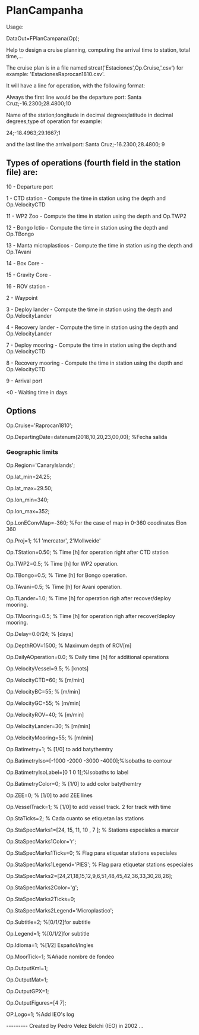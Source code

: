 # PlanCampanha

Usage:

DataOut=FPlanCampana(Op); 

Help to design a cruise planning, computing the arrival time to station, total time,...

The cruise plan is in a file named strcat('Estaciones',Op.Cruise,'.csv') for example: 'EstacionesRaprocan1810.csv'.

It will have a line for operation, with the following format:

Always the first line would be the departure port: 
Santa Cruz;-16.2300;28.4800;10

Name of the station;longitude in decimal degrees;latitude in decimal degrees;type of operation
for example:

24;-18.4963;29.1667;1

and the last line the arrival port:
Santa Cruz;-16.2300;28.4800; 9

## Types of operations (fourth field in the station file) are:

10 - Departure port

 1 - CTD station       - Compute the time in station using the depth and Op.VelocityCTD

11 - WP2 Zoo           - Compute the time in station using the depth and Op.TWP2

12 - Bongo Ictio       - Compute the time in station using the depth and Op.TBongo

13 - Manta microplasticos - Compute the time in station using the depth and Op.TAvani

14 - Box Core          -

15 - Gravity Core      -

16 - ROV station       -

 2 - Waypoint

 3 - Deploy lander     - Compute the time in station using the depth and Op.VelocityLander

 4 - Recovery lander   - Compute the time in station using the depth and Op.VelocityLander

 7 - Deploy mooring    - Compute the time in station using the depth and Op.VelocityCTD

 8 - Recovery mooring  - Compute the time in station using the depth and Op.VelocityCTD

 9 - Arrival port

 <0 - Waiting time in days

## Options

Op.Cruise='Raprocan1810';

Op.DepartingDate=datenum(2018,10,20,23,00,00); %Fecha salida

### Geographic limits 

Op.Region='CanaryIslands'; 

Op.lat_min=24.25;

Op.lat_max=29.50;

Op.lon_min=340;

Op.lon_max=352;

Op.LonEConvMap=-360;        %For the case of map in 0-360 coodinates Elon 360

Op.Proj=1;                  %1 'mercator', 2'Mollweide'

Op.TStation=0.50;         % Time [h] for operation right after CTD station

Op.TWP2=0.5;              % Time [h] for WP2 operation.

Op.TBongo=0.5;            % Time [h] for Bongo operation.

Op.TAvani=0.5;            % Time [h] for Avani operation.

Op.TLander=1.0;           % Time [h] for operation righ after recover/deploy mooring.

Op.TMooring=0.5;          % Time [h] for operation righ after recover/deploy mooring.

Op.Delay=0.0/24;          % [days]

Op.DepthROV=1500;         % Maximum depth of ROV[m]

Op.DailyAOperation=0.0;   % Daily time [h] for additional operations

Op.VelocityVessel=9.5;    % [knots]

Op.VelocityCTD=60;        % [m/min]

Op.VelocityBC=55;         % [m/min]

Op.VelocityGC=55;         % [m/min]

Op.VelocityROV=40;        % [m/min]

Op.VelocityLander=30;     % [m/min]

Op.VelocityMooring=55;    % [m/min]


Op.Batimetry=1;           % [1/0] to add batythemtry


Op.BatimetryIso=[-1000 -2000 -3000 -4000];%Isobaths to contour


Op.BatimetryIsoLabel=[0 1 0 1];%Isobaths to label

Op.BatimetryColor=0;      % [1/0] to add color batythemtry

Op.ZEE=0;                 % [1/0] to add ZEE lines

Op.VesselTrack=1;         % [1/0] to add vessel track. 2 for track with time


Op.StaTicks=2;            % Cada cuanto se etiquetan las stations

Op.StaSpecMarks1=[24, 15, 11, 10 , 7 ];    % Stations especiales a marcar

Op.StaSpecMarks1Color='r';

Op.StaSpecMarks1Ticks=0;  % Flag para etiquetar stations especiales

Op.StaSpecMarks1Legend='PIES'; % Flag para etiquetar stations especiales

Op.StaSpecMarks2=[24,21,18,15,12,9,6,51,48,45,42,36,33,30,28,26];  

Op.StaSpecMarks2Color='g';

Op.StaSpecMarks2Ticks=0;

Op.StaSpecMarks2Legend='Microplastico';

Op.Subtitle=2;        %[0/1/2]for subtitle

Op.Legend=1;          %[0/1/2]for subtitle

Op.Idioma=1;          %[1/2] Español/Ingles

Op.MoorTick=1;            %Añade nombre de fondeo


Op.OutputKml=1;

Op.OutputMat=1;

Op.OutputGPX=1;

Op.OutputFigures=[4 7];


OP.Logo=1;          %Add IEO's log

--------- Created by Pedro Velez Belchi (IEO) in 2002 ... 